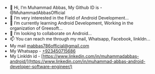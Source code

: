 - 👋 Hi, I’m Muhammad Abbas, My Github ID is - @MuhammadAbbasOfficial
- 👀 I’m very interested in the Field of Android Development...
- 🌱 I’m currently learning Android Development, Working in the organization of Greesoft...
- 💞️ I’m looking to collaborate on Android...
- 📫 You can reach me through my mail, Whatsapp, Facebook, linkldn...
-  My mail mabbas786official@gmail.com
-  My Whatsapp - [+923450715686](https://wa.me/+923450715686?text=)
-  My Linkldn id - [https://www.linkedin.com/in/muhammadabbas-android/](https://www.linkedin.com/in/muhammad-abbas-android-developer-software-engineer/)


<!---
 MuhammadAbbasOfficial is a ✨ special ✨ repository because its `README.md` (this file) appears on your GitHub profile.
You can click the Preview link to take a look at your changes.
--->
